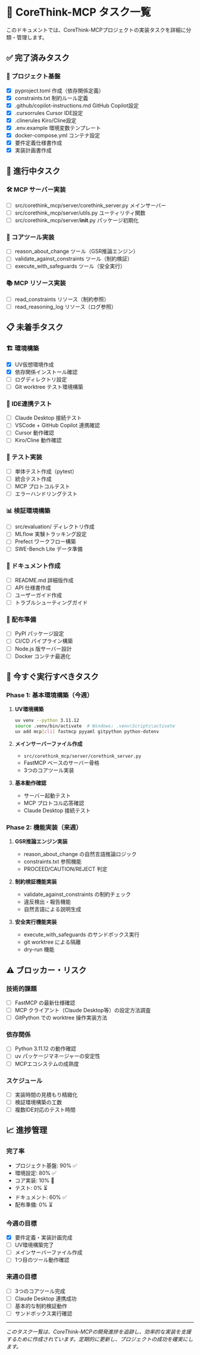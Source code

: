 # 📄 CoreThink-MCP タスク一覧

このドキュメントでは、CoreThink-MCPプロジェクトの実装タスクを詳細に分類・管理します。

## ✅ 完了済みタスク

### 📁 プロジェクト基盤
- [x] pyproject.toml 作成（依存関係定義）
- [x] constraints.txt 制約ルール定義
- [x] .github/copilot-instructions.md GitHub Copilot設定
- [x] .cursorrules Cursor IDE設定
- [x] .clinerules Kiro/Cline設定
- [x] .env.example 環境変数テンプレート
- [x] docker-compose.yml コンテナ設定
- [x] 要件定義仕様書作成
- [x] 実装計画書作成

## 🔄 進行中タスク

### 🛠 MCP サーバー実装
- [ ] src/corethink_mcp/server/corethink_server.py メインサーバー
- [ ] src/corethink_mcp/server/utils.py ユーティリティ関数
- [ ] src/corethink_mcp/server/__init__.py パッケージ初期化

### 🔧 コアツール実装
- [ ] reason_about_change ツール（GSR推論エンジン）
- [ ] validate_against_constraints ツール（制約検証）
- [ ] execute_with_safeguards ツール（安全実行）

### 📚 MCP リソース実装
- [ ] read_constraints リソース（制約参照）
- [ ] read_reasoning_log リソース（ログ参照）

## 📋 未着手タスク

### 🏗 環境構築
- [x] UV仮想環境作成
- [x] 依存関係インストール確認
- [ ] ログディレクトリ設定
- [ ] Git worktree テスト環境構築

### 🔌 IDE連携テスト
- [ ] Claude Desktop 接続テスト
- [ ] VSCode + GitHub Copilot 連携確認
- [ ] Cursor 動作確認
- [ ] Kiro/Cline 動作確認

### 🧪 テスト実装
- [ ] 単体テスト作成（pytest）
- [ ] 統合テスト作成
- [ ] MCP プロトコルテスト
- [ ] エラーハンドリングテスト

### 📊 検証環境構築
- [ ] src/evaluation/ ディレクトリ作成
- [ ] MLflow 実験トラッキング設定
- [ ] Prefect ワークフロー構築
- [ ] SWE-Bench Lite データ準備

### 📖 ドキュメント作成
- [ ] README.md 詳細版作成
- [ ] API 仕様書作成
- [ ] ユーザーガイド作成
- [ ] トラブルシューティングガイド

### 🚀 配布準備
- [ ] PyPI パッケージ設定
- [ ] CI/CD パイプライン構築
- [ ] Node.js 版サーバー設計
- [ ] Docker コンテナ最適化

## 🎯 今すぐ実行すべきタスク

### Phase 1: 基本環境構築（今週）
1. **UV環境構築**
   ```bash
   uv venv --python 3.11.12
   source .venv/bin/activate  # Windows: .venv\Scripts\activate
   uv add mcp[cli] fastmcp pyyaml gitpython python-dotenv
   ```

2. **メインサーバーファイル作成**
   - `src/corethink_mcp/server/corethink_server.py`
   - FastMCP ベースのサーバー骨格
   - 3つのコアツール実装

3. **基本動作確認**
   - サーバー起動テスト
   - MCP プロトコル応答確認
   - Claude Desktop 接続テスト

### Phase 2: 機能実装（来週）
1. **GSR推論エンジン実装**
   - reason_about_change の自然言語推論ロジック
   - constraints.txt 参照機能
   - PROCEED/CAUTION/REJECT 判定

2. **制約検証機能実装**
   - validate_against_constraints の制約チェック
   - 違反検出・報告機能
   - 自然言語による説明生成

3. **安全実行機能実装**
   - execute_with_safeguards のサンドボックス実行
   - git worktree による隔離
   - dry-run 機能

## ⚠️ ブロッカー・リスク

### 技術的課題
- [ ] FastMCP の最新仕様確認
- [ ] MCP クライアント（Claude Desktop等）の設定方法調査
- [ ] GitPython での worktree 操作実装方法

### 依存関係
- [ ] Python 3.11.12 の動作確認
- [ ] uv パッケージマネージャーの安定性
- [ ] MCPエコシステムの成熟度

### スケジュール
- [ ] 実装時間の見積もり精緻化
- [ ] 検証環境構築の工数
- [ ] 複数IDE対応のテスト時間

## 📈 進捗管理

### 完了率
- プロジェクト基盤: 90% ✅
- 環境設定: 80% ✅
- コア実装: 10% 🔄
- テスト: 0% ⏳
- ドキュメント: 60% ✅
- 配布準備: 0% ⏳

### 今週の目標
- [x] 要件定義・実装計画完成
- [ ] UV環境構築完了
- [ ] メインサーバーファイル作成
- [ ] 1つ目のツール動作確認

### 来週の目標
- [ ] 3つのコアツール完成
- [ ] Claude Desktop 連携成功
- [ ] 基本的な制約検証動作
- [ ] サンドボックス実行確認

---

*このタスク一覧は、CoreThink-MCPの開発進捗を追跡し、効率的な実装を支援するために作成されています。定期的に更新し、プロジェクトの成功を確実にします。*
